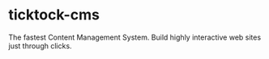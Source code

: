 # ticktock-cms
The fastest Content Management System. Build highly interactive web sites just through clicks.
